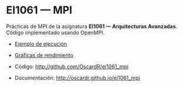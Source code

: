 EI1061 — MPI
===================

Prácticas de MPI de la asignatura **EI1061 — Arquitecturas Avanzadas**. Código implementado usando OpenMPI.

* [Ejemplo de ejecución ](usage.md)

* [Gráficas de rendimiento](performance.md)

* Código: http://github.com/OscardR/ei1061_mpi

* Documentación: http://oscardr.github.io/ei1061_mpi